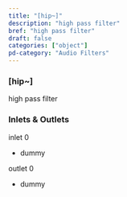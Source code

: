 ```yaml
---
title: "[hip~]"
description: "high pass filter"
bref: "high pass filter"
draft: false
categories: ["object"]
pd-category: "Audio Filters"
---
```


### [hip~]

high pass filter

### Inlets & Outlets

inlet 0

 - dummy

outlet 0

 - dummy
 
